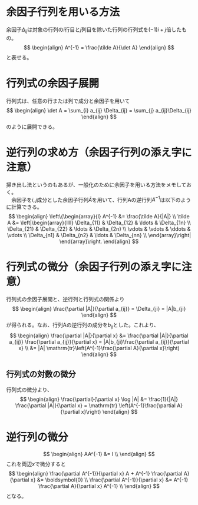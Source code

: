 # 余因子行列を用いる方法
余因子$\Delta_{ij}$は対象の行列の$i$行目と$j$列目を除いた行列の行列式を$(−1)i+j$倍したもの。
$$
\begin{align}
A^{-1} = \frac{\tilde A}{\det A}
\end{align}
$$
と表せる。

# 行列式の余因子展開
行列式は、任意の行または列で成分と余因子を用いて
$$
\begin{align}
\det A = \sum_{i} a_{ij} \Delta_{ij} = \sum_{j} a_{ij}\Delta_{ij}
\end{align}
$$
のように展開できる。

# 逆行列の求め方（余因子行列の添え字に注意）
掃き出し法というのもあるが、一般化のために余因子を用いる方法をメモしておく。  
　余因子を$i,j$成分とした余因子行列$\tilde A$を用いて、行列Aの逆行列$A^{-1}$は以下のように計算できる。
$$
\begin{align}
\left\{\begin{array}{l}
A^{-1} &= \frac{\tilde A}{|A|} \\
\tilde A &= \left|\begin{array}{llll}
    \Delta_{11} & \Delta_{12} & \ldots & \Delta_{1n} \\ 
    \Delta_{21} & \Delta_{22} & \ldots & \Delta_{2n} \\ 
    \vdots & \vdots & \ddots & \vdots \\ 
    \Delta_{n1} & \Delta_{n2} & \ldots & \Delta_{nn} \\ 
    \end{array}\right|
\end{array}\right.
\end{align}
$$

# 行列式の微分（余因子行列の添え字に注意）
行列式の余因子展開と、逆行列と行列式の関係より
$$
\begin{align}
\frac{\partial |A|}{\partial a_{ij}} = \Delta_{ji} = |A|b_{ji}
\end{align}
$$
が得られる。なお、行列Aの逆行列の成分を$b_{ij}$とした。これより、
$$
\begin{align}
\frac{\partial |A|}{\partial x} &= \frac{\partial |A|}{\partial a_{ij}} \frac{\partial a_{ij}}{\partial x} = |A|b_{ji}\frac{\partial a_{ij}}{\partial x} \\
&= |A| \mathrm{tr}\left(A^{-1}\frac{\partial A}{\partial x}\right)
\end{align}
$$

## 行列式の対数の微分
行列式の微分より、
$$
\begin{align}
\frac{\partial}{\partial x} \log |A| &= \frac{1}{|A|} \frac{\partial |A|}{\partial x} = \mathrm{tr} \left(A^{-1}\frac{\partial A}{\partial x}\right)
\end{align}
$$

# 逆行列の微分
$$
\begin{align}
AA^{-1} &= I \\
\end{align}
$$
これを両辺$x$で微分すると
$$
\begin{align}
\frac{\partial A^{-1}}{\partial x} A + A^{-1} \frac{\partial A}{\partial x} &= \boldsymbol{0} \\
\frac{\partial A^{-1}}{\partial x} &= A^{-1} \frac{\partial A}{\partial x} A^{-1} \\
\end{align}
$$
となる。


